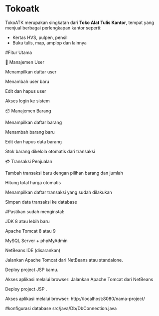 # Tokoatk
TokoATK merupakan singkatan dari **Toko Alat Tulis Kantor**, tempat yang menjual berbagai perlengkapan kantor seperti:
- Kertas HVS, pulpen, pensil
- Buku tulis, map, amplop dan lainnya
  
#Fitur Utama

👤 Manajemen User

Menampilkan daftar user

Menambah user baru

Edit dan hapus user

Akses login ke sistem

📦 Manajemen Barang

Menampilkan daftar barang

Menambah barang baru

Edit dan hapus data barang

Stok barang dikelola otomatis dari transaksi

💳 Transaksi Penjualan

Tambah transaksi baru dengan pilihan barang dan jumlah

Hitung total harga otomatis

Menampilkan daftar transaksi yang sudah dilakukan

Simpan data transaksi ke database

#Pastikan  sudah menginstal:

JDK 8 atau lebih baru

Apache Tomcat 8 atau 9

MySQL Server + phpMyAdmin 

NetBeans IDE (disarankan)

Jalankan Apache Tomcat dari NetBeans atau standalone.

Deploy project JSP kamu.

Akses aplikasi melalui browser:
Jalankan Apache Tomcat dari NetBeans 

Deploy project JSP .

Akses aplikasi melalui browser:
http://localhost:8080/nama-project/

#konfigurasi database
src/java/Db/DbConnection.java

